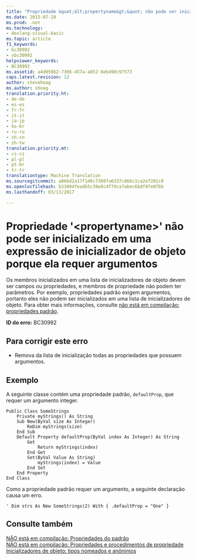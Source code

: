 ```yaml
---
title: "Propriedade &quot;&lt;propertyname&gt;&quot; não pode ser inicializado em uma expressão de inicializador de objeto porque ela requer argumentos | Documentos do Microsoft"
ms.date: 2015-07-20
ms.prod: .net
ms.technology:
- devlang-visual-basic
ms.topic: article
f1_keywords:
- bc30992
- vbc30992
helpviewer_keywords:
- BC30992
ms.assetid: a4d050b2-7366-457a-a852-8eb490c97573
caps.latest.revision: 12
author: stevehoag
ms.author: shoag
translation.priority.ht:
- de-de
- es-es
- fr-fr
- it-it
- ja-jp
- ko-kr
- ru-ru
- zh-cn
- zh-tw
translation.priority.mt:
- cs-cz
- pl-pl
- pt-br
- tr-tr
translationtype: Machine Translation
ms.sourcegitcommit: a06bd2a17f1d6c7308fa6337c866c1ca2e7281c0
ms.openlocfilehash: b33004feadb5c39e8c4f79ca7abec6bdf8fe0fbb
ms.lasthandoff: 03/13/2017

---
```

# <a name="property-39ltpropertynamegt39-cannot-be-initialized-in-an-object-initializer-expression-because-it-requires-arguments"></a>Propriedade '&lt;propertyname&gt;' não pode ser inicializado em uma expressão de inicializador de objeto porque ela requer argumentos
Os membros inicializados em uma lista de inicializadores de objeto devem ser campos ou propriedades, e membros de propriedade não podem ter parâmetros. Por exemplo, propriedades padrão exigem argumentos, portanto eles não podem ser inicializados em uma lista de inicializadores de objeto. Para obter mais informações, consulte [não está em compilação: propriedades padrão](http://msdn.microsoft.com/en-us/a70f2a27-8176-4858-935e-f25afdd43ab5).  
  
 **ID do erro:** BC30992  
  
## <a name="to-correct-this-error"></a>Para corrigir este erro  
  
-   Remova da lista de inicialização todas as propriedades que possuem argumentos.  
  
## <a name="example"></a>Exemplo  
 A seguinte classe contém uma propriedade padrão, `defaultProp`, que requer um argumento integer.  
  
```  
Public Class SomeStrings  
    Private myStrings() As String  
    Sub New(ByVal size As Integer)  
        ReDim myStrings(size)  
    End Sub  
    Default Property defaultProp(ByVal index As Integer) As String  
        Get  
            Return myStrings(index)  
        End Get  
        Set(ByVal Value As String)  
            myStrings(index) = Value  
        End Set  
    End Property  
End Class  
```  
  
 Como a propriedade padrão requer um argumento, a seguinte declaração causa um erro.  
  
```  
' Dim strs As New SomeStrings(2) With { .defaultProp = "One" }  
```  
  
## <a name="see-also"></a>Consulte também  
 [NÃO está em compilação: Propriedades do padrão](http://msdn.microsoft.com/en-us/a70f2a27-8176-4858-935e-f25afdd43ab5)   
 [NÃO está em compilação: Propriedades e procedimentos de propriedade](http://msdn.microsoft.com/en-us/23e2a1ec-7e9d-4109-8940-c703d981077b)   
 [Inicializadores de objeto: tipos nomeados e anônimos](../../visual-basic/programming-guide/language-features/objects-and-classes/object-initializers-named-and-anonymous-types.md)
